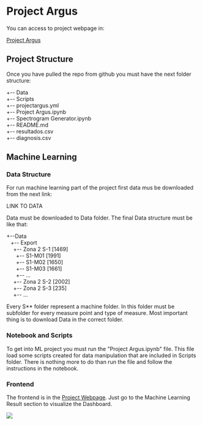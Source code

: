 # Project Argus


You can access to project webpage in:

<a href="https://projectargus.herokuapp.com/">Project Argus</a>


## Project Structure

Once you have pulled the repo from github you must have the next folder structure:

+-- Data<br>
+-- Scripts<br>
+-- projectargus.yml<br>
+-- Project Argus.ipynb<br>
+-- Spectrogram Generator.ipynb<br>
+-- README.md<br>
+-- resultados.csv<br>
+-- diagnosis.csv<br>


## Machine Learning

### Data Structure

For run machine learning part of the project first data mus be downloaded from the next link:

LINK TO DATA

Data must be downloaded to Data folder. The final Data structure must be like that:

+--Data<br>
&ensp; +-- Export<br>
&ensp;&ensp; +-- Zona 2 S-1 [1469]<br>
&ensp;&ensp;&ensp; +-- S1-M01 [1991]<br>
&ensp;&ensp;&ensp; +-- S1-M02 [1650]<br>
&ensp;&ensp;&ensp; +-- S1-M03 [1661]<br>
&ensp;&ensp;&ensp; +-- ...<br>
&ensp;&ensp; +-- Zona 2 S-2 [2002]<br>
&ensp;&ensp; +-- Zona 2 S-3 [235]<br>
&ensp;&ensp; +-- ...<br>

Every S** folder represent a machine folder. In this folder must be subfolder for every measure point and type of measure. Most important thing is to download Data in the correct folder.


### Notebook and Scripts

To get into ML project you must run the "Project Argus.ipynb" file. This file load some scripts created for data manipulation that are included in Scripts folder. There is nothing more to do than run the file and follow the instructions in the notebook.


### Frontend

The frontend is in the <a href="https://projectargus.herokuapp.com/">Project Webpage</a>. Just go to the Machine Learning Result section to visualize the Dashboard.

<img src="https://teromanager2.s3-us-west-2.amazonaws.com/projectargus/argus_front_ml.JPG">







